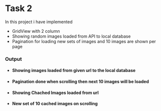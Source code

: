 # Task 2

In this project i have implemented
- GridView with 2 column
- Showing random images loaded from API to local database
- Pagination for loading new sets of images and 10 images are shown per page

### Output

- <h4>Showing images loaded from given url to the local database</h4>
- <h4>Pagination done when scrolling then next 10 images will be loaded</h4>
- <h4>Showing Chached Images loaded from url</h4>
- <h4>New set of 10 cached images on scrolling </h4><br>
